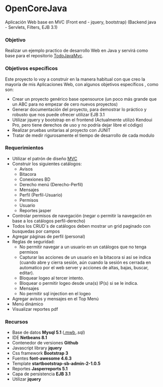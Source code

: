 # OpenCoreJava
Aplicación Web base en MVC (Front end - jquery, bootstrap) (Backend java - Servlets, Filters, EJB 3.1)

<h3>Objetivo</h3>
<p>Realizar un ejemplo practico de desarrollo Web en Java y servirá como base para el repositorio <a href='https://github.com/chepeteam/TodoJavaMvc' target='_blank'>TodoJavaMvc</a>.</p>

<h3>Objetivos específicos</h3>
<p>Este proyecto lo voy a construir en la manera habitual con que creo la mayoría de mis Aplicaciones Web, con algunos objetivos específicos , como son: </p>
<ul>
<li>Crear un proyecto genérico base opensource (un poco más grande que un ABC para no empezar de cero nuevos proyectos)</li>
<li>Generar documentación del proyecto, para demostrar lo práctico y robusto que nos puede ofrecer utilizar EJB 3.1</li>
<li>Utilizar jquery y bootstrap en el frontend (Actualmente utilizó  Kendoui Pro, pero tiene derechos de uso y no podría dejar libre el código)</li>
<li>Realizar pruebas unitarias al proyecto con JUNIT</li>
<li>Tratar de medir rigurosamente el tiempo de desarrollo de cada modulo</li>
</ul>
<h3>Requerimientos</h3>
<ul>
<li>Utilizar el patrón de diseño <a href='http://www.desarrolloweb.com/articulos/que-es-mvc.html' target='_blank'>MVC</a></li>
<li>Construir los siguientes catálogos:
  <ul>
  <li>Avisos</li>
  <li>Bitacora</li>
  <li>Conexiones BD</li>
  <li>Derecho menú (Derecho-Perfil)</li>
  <li>Mensajes</li>
  <li>Perfil (Perfil-Usuario)</li>
  <li>Permisos</li>
  <li>Usuario</li>
  <li>Reportes jasper</li>
  </ul>
</li>
<li>Controlar permisos de navegación (negar o permitir la navegación en base a los catálogos perfil-derecho)</li>
<li>Todos los CRUD´s de catálogos deben mostrar un grid paginado con busquedas por campos</li>
<li>Agregar páginas de perfil (personal)</li>
<li>Reglas de seguridad: 
<ul>
  <li>No permitir navegar a un usuario en un catálogos que no tenga permisos</li>
  <li>Capturar las acciones de un usuario en la bitacora si así se indica (cuando abre y cierra sesión, aún cuando la sesión es cerrada en automatico por el web server y acciones de altas, bajas, buscar, editar).</li>
  <li>Bloquear logeo al tercer intento.</li>
  <li>Bloquear o permitir logeo desde una(s) IP(s) si se le indica. </li>
  <li>Mensajes</li>
  <li>No permitir sql injection en el logeo</li>
  </ul></li>
<li>Agregar avisos y mensajes en el Top Menú</li>
<li>Menú dinámico</li>
<li>Visualizar reportes pdf</li>
</ul>
<h3>Recursos</h3>
<ul>
<li>Base de datos <b>Mysql 5.1</b> (<a href='https://github.com/joalgoca/OpenCoreJava/blob/master/documentos/db/OPENCORE1.0.mwb' target='_blank'>.mwb</a>,.sql)</li>
<li>IDE <b>Netbeans 8.1</b></li>
<li>Contenedor de versiones <b>Github</b></li>
<li>Javascript library <b>jquery</b></li>
<li>Css framework <b>Bootstrap 3</b></li>
<li>Fuentes <b>font-awesome 4.6.3</b></li>
<li>Template <b>startbootstrap-sb-admin-2-1.0.5</b></li>
<li>Reportes <b>Jasperreports 5.1</b></li>
<li>Capa de persistencia <b>EJB 3.1</b></li>
<li>Utilizar <b>jquery</b></li>
</ul>
